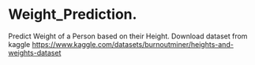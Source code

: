 # Weight_Prediction.
Predict Weight of a Person based on their Height.
Download dataset from kaggle https://www.kaggle.com/datasets/burnoutminer/heights-and-weights-dataset
